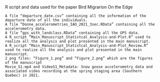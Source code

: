 R script and data used for the paper Bird Migrarion On the Edge

    A file “departure_date.csv” containing all the information of the departure date of all the individuals.
    A file “Donne_accelerometries_IAO_2021_3sec.RData” containing all the accelerometry data.
    A file “gps_with_landclass.RData” containing all the GPS data.
    A R_script “Main_Manuscript_Statistcal_Analysis-and-Plot.R” used to realize all the analysis and plot presented in the main manuscript.
    A R_script “Main_Manuscript_Statistcal_Analysis-and-Plot_Review.R” used to realize all the analysis and plot presented in the main manuscript.
    2 png files: “Figure_1.png” and “Figure_2.png” which are the figures of the manuscript
    Movie_S1.mp4 and VideoS1_Metadata: Snow goose accelerometry data and associated video recording at the spring staging area (Southern Quebec) in 2021.
